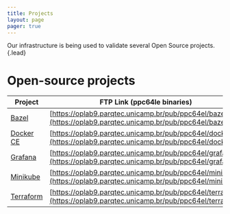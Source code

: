```yaml
---
title: Projects  
layout: page 
pager: true
---
```



Our infrastructure is being used to validate several Open Source projects.
{.lead}

# Open-source projects

|Project|FTP Link (ppc64le binaries)|
|---|---|
| [Bazel](https://bazel.build) | [https://oplab9.parqtec.unicamp.br/pub/ppc64el/bazel](https://oplab9.parqtec.unicamp.br/pub/ppc64el/bazel/)
| [Docker CE](https://docs.docker.com/install) | [https://oplab9.parqtec.unicamp.br/pub/ppc64el/docker](https://oplab9.parqtec.unicamp.br/pub/ppc64el/docker)
| [Grafana](https://grafana.com) | [https://oplab9.parqtec.unicamp.br/pub/ppc64el/grafana](https://oplab9.parqtec.unicamp.br/pub/ppc64el/grafana)
| [Minikube](https://kubernetes.io/docs/setup/minikube) | [https://oplab9.parqtec.unicamp.br/pub/ppc64el/minikube](https://oplab9.parqtec.unicamp.br/pub/ppc64el/minikube)
| [Terraform](https://www.terraform.io) | [https://oplab9.parqtec.unicamp.br/pub/ppc64el/terraform](https://oplab9.parqtec.unicamp.br/pub/ppc64el/terraform)

<!---  *********** OLD PROJECTS ***********
| Glibc | The GNU C Library is used as the C library in the GNU system and in GNU/Linux systems, as well as many other systems that use Linux as the kernel. 
| GDB   | The GNU Project debugger, allows you to see what is going on `inside' another program while it executes -- or what another program was doing at the moment it crashed.
| Go    | Go is an open source programming language that makes it easy to build simple, reliable, and efficient software.
| LLVM  | The LLVM Project is a collection of modular and reusable compiler and toolchain technologies. 
| Open CASCADE | A 3D modeling kernel that consists of reusable C++ object libraries that are available as Open Source.
| Computing on Linear Algebra | Blast library
| Openjdk | an open-source implementation of the Java Platform, Standard Edition, and related projects
Plus several individual users who are using Power for academic research (HTM) or for testing/developing code (tightvnc, qemu, JNA, etc.)
# Research projects
|Project Name|Description|People Involved|
|---|---|---|
|HTM|Hardware Transactional Memory on Power architecture|University of Campinas and University of Alberta|
|Code Verification|Code verification between multiple architectures|University of Campinas|
|Seismic - CRS| Common Reflection Surface|University of Campinas|
-->
